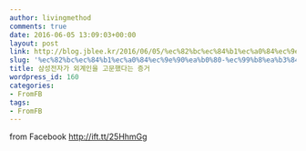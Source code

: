 ```yaml
---
author: livingmethod
comments: true
date: 2016-06-05 13:09:03+00:00
layout: post
link: http://blog.jblee.kr/2016/06/05/%ec%82%bc%ec%84%b1%ec%a0%84%ec%9e%90%ea%b0%80-%ec%99%b8%ea%b3%84%ec%9d%b8%ec%9d%84-%ea%b3%a0%eb%ac%b8%ed%96%88%eb%8b%a4%eb%8a%94-%ec%a6%9d%ea%b1%b0/
slug: '%ec%82%bc%ec%84%b1%ec%a0%84%ec%9e%90%ea%b0%80-%ec%99%b8%ea%b3%84%ec%9d%b8%ec%9d%84-%ea%b3%a0%eb%ac%b8%ed%96%88%eb%8b%a4%eb%8a%94-%ec%a6%9d%ea%b1%b0'
title: 삼성전자가 외계인을 고문했다는 증거
wordpress_id: 160
categories:
- FromFB
tags:
- FromFB
---
```


  

from Facebook http://ift.tt/25HhmGg
